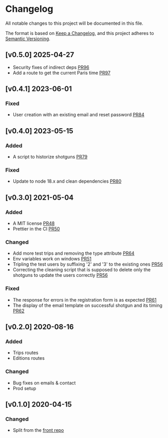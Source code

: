 # Changelog

All notable changes to this project will be documented in this file.

The format is based on [Keep a Changelog](https://keepachangelog.com/en/1.0.0/),
and this project adheres to [Semantic Versioning](https://semver.org/spec/v2.0.0.html).

## [v0.5.0] 2025-04-27

-   Security fixes of indirect deps [PR96](https://github.com/TanguyLe/HoulgateFestBack/pull/96)
-   Add a route to get the current Paris time [PR97](https://github.com/TanguyLe/HoulgateFestBack/pull/97)

## [v0.4.1] 2023-06-01

### Fixed

-   User creation with an existing email and reset password [PR84](https://github.com/TanguyLe/HoulgateFestBack/pull/84)

## [v0.4.0] 2023-05-15

### Added

-   A script to historize shotguns [PR79](https://github.com/TanguyLe/HoulgateFestBack/pull/79)

### Fixed

-   Update to node 18.x and clean dependencies [PR80](https://github.com/TanguyLe/HoulgateFestBack/pull/80)

## [v0.3.0] 2021-05-04

### Added

-   A MIT license [PR48](https://github.com/TanguyLe/HoulgateFestBack/pull/48)
-   Prettier in the CI [PR50](https://github.com/TanguyLe/HoulgateFestBack/pull/50)

### Changed

-   Add more test trips and removing the type attribute [PR64](https://github.com/TanguyLe/HoulgateFestBack/pull/64)
-   Env variables work on windows [PR51](https://github.com/TanguyLe/HoulgateFestBack/pull/51)
-   Tripling the test users by suffixing '2' and '3' to the existing ones
    [PR56](https://github.com/TanguyLe/HoulgateFestBack/pull/56)
-   Correcting the cleaning script that is supposed to delete only the shotguns to update the
    users correctly [PR56](https://github.com/TanguyLe/HoulgateFestBack/pull/56)

### Fixed

-   The response for errors in the registration form is as expected [PR61](https://github.com/TanguyLe/HoulgateFestBack/pull/61)
-   The display of the email template on successful shotgun and its timing [PR62](https://github.com/TanguyLe/HoulgateFestBack/pull/62)

## [v0.2.0] 2020-08-16

### Added

-   Trips routes
-   Editions routes

### Changed

-   Bug fixes on emails & contact
-   Prod setup

## [v0.1.0] 2020-04-15

### Changed

-   Split from the [front repo](https://github.com/TanguyLe/HoulgateFestFront)
